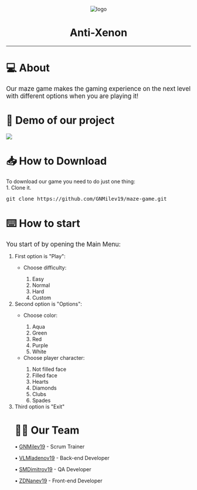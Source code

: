 <p align = "center">
  <img src = "https://gcdn.pbrd.co/images/9vYyNpXZYS48.png?o=1" alt = "logo">
  </p>
  
  <h1 align = "center"> Anti-Xenon </h1>
 

  <hr>
  <h1>💻 About  </h1>
  <p> 
  <big> Our maze game makes the gaming experience on the next level with different options when you are playing it!</big></p>
   


  <h1>👀 Demo of our project </h1>

  <img src  = "https://cdn.discordapp.com/attachments/875846683416727616/906966480200032276/unknown.png">

  <h1>📥 How to Download</h1>
  <p>To download our game you need to do just one thing: <br>
    1. Clone it.
    <pre>git clone https://github.com/GNMilev19/maze-game.git</pre>
  </p>
  
  <h1>⌨️ How to start</h1>
  <p><big>You start of by opening the Main Menu:</big></p>
  <ol>
    <li>First option is "Play": </li>
      <ul>
        <li>Choose difficulty: </li>
          <ol>
            <li>Easy</li>
            <li>Normal</li>
            <li>Hard</li>
            <li>Custom</li>
          </ol>
      </ul>
    <li>Second option is "Options": </li>
      <ul>
        <li>Choose color: </li>
          <ol>
            <li>Aqua</li>
            <li>Green</li>
            <li>Red</li>
            <li>Purple</li>
            <li>White</li>
          </ol>
        <li>Choose player character: </li>
          <ol>
            <li>Not filled face</li>
            <li>Filled face</li>
            <li>Hearts</li>
            <li>Diamonds</li>
            <li>Clubs</li>
            <li>Spades</li>
          </ol>
      </ul>
    <li>Third option is "Exit"</li>
  </ul>

  <p>
    <h1> 👨‍💻 Our Team</h1>
    <p> • <a href = "https://github.com/GNMilev19"> GNMilev19</a> - Scrum Trainer </p>
	<p> • <a href = "https://github.com/VLMladenov19"> VLMladenov19</a> - Back-end Developer </p>
	<p> • <a href = "https://github.com/SMDimitrov19"> SMDimitrov19</a> - QA Developer </p>
	<p> • <a href = "https://github.com/ZDNanev19"> ZDNanev19</a> - Front-end Developer </p>
	</p>